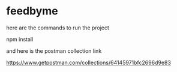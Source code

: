 # feedbyme

here are the commands to run the project

 npm install
 
and here is the postman collection link

 https://www.getpostman.com/collections/64145971bfc2696d9e83
